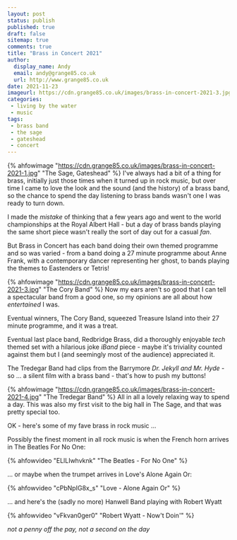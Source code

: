 ```yaml
---
layout: post
status: publish
published: true 
draft: false
sitemap: true
comments: true
title: "Brass in Concert 2021"
author:
  display_name: Andy
  email: andy@grange85.co.uk
  url: http://www.grange85.co.uk
date: 2021-11-23
imageurl: https://cdn.grange85.co.uk/images/brass-in-concert-2021-3.jpg
categories:
 - living by the water
 - music
tags:
 - brass band
 - the sage
 - gateshead
 - concert
---
```

{% ahfowimage "https://cdn.grange85.co.uk/images/brass-in-concert-2021-1.jpg" "The Sage, Gateshead" %}
I've always had a bit of a thing for brass, initially just those times when it turned up in rock music, but over time I came to love the look and the sound (and the history) of a brass band, so the chance to spend the day listening to brass bands wasn't one I was ready to turn down.

I made the _mistake_ of thinking that a few years ago and went to the world championships at the Royal Albert Hall - but a day of brass bands playing the same short piece wasn't really the sort of day out for a casual _fan_.

But Brass in Concert has each band doing their own themed programme and so was varied - from a band doing a 27 minute programme about Anne Frank, with a contemporary dancer representing her ghost, to bands playing the themes to Eastenders or Tetris!

{% ahfowimage "https://cdn.grange85.co.uk/images/brass-in-concert-2021-3.jpg" "The Cory Band" %}
Now my ears aren't so good that I can tell a spectacular band from a good one, so my opinions are all about how _entertained_ I was.

Eventual winners, The Cory Band, squeezed Treasure Island into their 27 minute programme, and it was a treat. 

Eventual last place band, Redbridge Brass, did a thoroughly enjoyable _tech_ themed set with a hilarious joke _iBand_ piece - maybe it's triviality counted against them but I (and seemingly most of the audience) appreciated it.

The Tredegar Band had clips from the Barrymore _Dr. Jekyll and Mr. Hyde_ - so ... a silent film with a brass band - that's how to push my buttons!

{% ahfowimage "https://cdn.grange85.co.uk/images/brass-in-concert-2021-4.jpg" "The Tredegar Band" %}
All in all a lovely relaxing way to spend a day. This was also my first visit to the big hall in The Sage, and that was pretty special too.

OK - here's some of my fave brass in rock music ...

Possibly the finest moment in all rock music is when the French horn arrives in The Beatles For No One:

{% ahfowvideo "ELlLIwhvknk" "The Beatles - For No One" %}

... or maybe when the trumpet arrives in Love's Alone Again Or:

{% ahfowvideo "cPbNpIG8x_s" "Love - Alone Again Or" %}

... and here's the (sadly no more) Hanwell Band playing with Robert Wyatt

{% ahfowvideo "vFkvan0ger0" "Robert Wyatt - Now't Doin'"  %}

_not a penny off the pay, not a second on the day_


